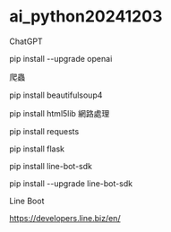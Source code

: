 # ai_python20241203

ChatGPT

pip install --upgrade openai

爬蟲

pip  install beautifulsoup4

pip  install html5lib
網路處理

pip install requests

pip install flask

pip install line-bot-sdk

pip install --upgrade line-bot-sdk

Line Boot

https://developers.line.biz/en/
